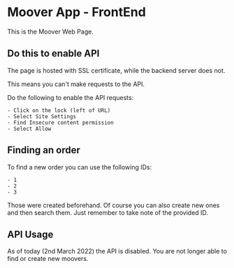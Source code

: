 # Moover App - FrontEnd

This is the Moover Web Page.

## Do this to enable API

The page is hosted with SSL certificate, while the backend server does not.

This means you can't make requests to the API.

Do the following to enable the API requests:

    - Click on the lock (left of URL)
    - Select Site Settings
    - Find Insecure content permission
    - Select Allow

## Finding an order

To find a new order you can use the following IDs:

    - 1
    - 2
    - 3

Those were created beforehand. Of course you can also create new ones and then search them. Just remember to take note of the provided ID.

## API Usage

As of today (2nd March 2022) the API is disabled. You are not longer able to find or create new moovers.
